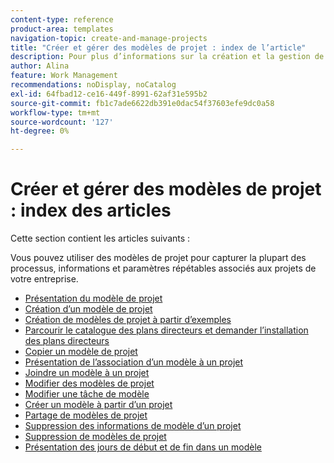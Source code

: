 ```yaml
---
content-type: reference
product-area: templates
navigation-topic: create-and-manage-projects
title: "Créer et gérer des modèles de projet : index de l’article"
description: Pour plus d’informations sur la création et la gestion de modèles de projet, reportez-vous aux articles suivants.
author: Alina
feature: Work Management
recommendations: noDisplay, noCatalog
exl-id: 64fbad12-ce16-449f-8991-62af31e595b2
source-git-commit: fb1c7ade6622db391e0dac54f37603efe9dc0a58
workflow-type: tm+mt
source-wordcount: '127'
ht-degree: 0%

---
```


# Créer et gérer des modèles de projet : index des articles

Cette section contient les articles suivants :

Vous pouvez utiliser des modèles de projet pour capturer la plupart des processus, informations et paramètres répétables associés aux projets de votre entreprise.

* [Présentation du modèle de projet](../../../manage-work/projects/create-and-manage-templates/project-template-overview.md)
* [Création d’un modèle de projet](../../../manage-work/projects/create-and-manage-templates/create-template.md)
* [Création de modèles de projet à partir d’exemples](../../../manage-work/projects/create-and-manage-templates/create-templates-from-examples.md)
* [Parcourir le catalogue des plans directeurs et demander l’installation des plans directeurs](../../../administration-and-setup/blueprints/browse-catalog.md)
* [Copier un modèle de projet](../../../manage-work/projects/create-and-manage-templates/copy-template.md)
* [Présentation de l’association d’un modèle à un projet](../../../manage-work/projects/create-and-manage-templates/attach-template-to-project-overview.md)
* [Joindre un modèle à un projet](../../../manage-work/projects/create-and-manage-templates/attach-template-to-project.md)
* [Modifier des modèles de projet](../../../manage-work/projects/create-and-manage-templates/edit-templates.md)
* [Modifier une tâche de modèle](../../../manage-work/projects/create-and-manage-templates/edit-template-task.md)
* [Créer un modèle à partir d’un projet](../../../manage-work/projects/create-and-manage-templates/create-template-from-project.md)
* [Partage de modèles de projet](../../../manage-work/projects/create-and-manage-templates/share-project-template.md)
* [Suppression des informations de modèle d’un projet](../../../manage-work/projects/create-and-manage-templates/remove-template-from-project.md)
* [Suppression de modèles de projet](../../../manage-work/projects/create-and-manage-templates/delete-templates.md)
* [Présentation des jours de début et de fin dans un modèle](../../../manage-work/projects/create-and-manage-templates/overview-of-start-completion-day-on-template.md)
